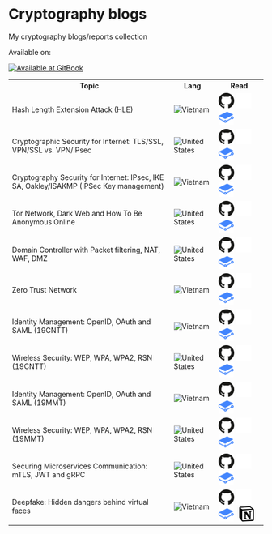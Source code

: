 # Cryptography blogs

My cryptography blogs/reports collection

Available on:

<a href="https://duckymomo20012.gitbook.io/crypto-learning/"><img src="https://img.shields.io/badge/-GitBook-B9C3FF?logo=gitbook" height="28"
alt="Available at GitBook" title="Go to GitBook" /></a>

<table>
  <tbody>
    <tr>
      <th> Topic </th>
      <th> Lang </th>
      <th> Read </th>
    </tr>
    <tr>
      <td> Hash Length Extension Attack (HLE) </td>
      <td>
        <img src="https://flagcdn.com/vn.svg" width="30" alt="Vietnam" title="Vietnamese" />
      </td>
      <td>
        <img src="img/github_logo.svg#gh-light-mode-only" height="30" alt="github" title="Read on Github">
            <a href="docs/hash_length_extension_attack.md"></a>
        </img>
        <img src="img/github_logo_white.svg#gh-dark-mode-only" height="30" alt="github" title="Read on Github">
            <a href="docs/hash_length_extension_attack.md"></a>
        </img>
        &nbsp;
        <img src="img/gitbook_logo.svg" height="30" alt="gitbook" title="Read on GitBook">
            <a href="https://duckymomo20012.gitbook.io/crypto-learning/crypto-blogs/hash-length-extension-attack-hle"></a>
        </img>
        &nbsp;
      </td>
    </tr>
    <tr>
      <td> Cryptographic Security for Internet: TLS/SSL, VPN/SSL vs. VPN/IPsec </td>
      <td>
        <img src="https://flagcdn.com/us.svg" width="30" alt="United States" title="English" />
      </td>
      <td>
        <img src="img/github_logo.svg#gh-light-mode-only" height="30" alt="github" title="Read on Github">
            <a href="docs/tls_ssl_vpn.md"></a>
        </img>
        <img src="img/github_logo_white.svg#gh-dark-mode-only" height="30" alt="github" title="Read on Github">
            <a href="docs/tls_ssl_vpn.md"></a>
        </img>
        &nbsp;
        <img src="img/gitbook_logo.svg" height="30" alt="gitbook" title="Read on GitBook">
            <a href="https://duckymomo20012.gitbook.io/crypto-learning/crypto-blogs/cryptographic-security-for-internet-tls-ssl-vpn-ssl-vs.-vpn-ipsec"></a>
        </img>
        &nbsp;
      </td>
    </tr>
    <tr>
      <td> Cryptography Security for Internet: IPsec, IKE SA, Oakley/ISAKMP (IPSec Key management) </td>
      <td>
        <img src="https://flagcdn.com/vn.svg" width="30" alt="Vietnam" title="Vietnamese" />
      </td>
      <td>
        <img src="img/github_logo.svg#gh-light-mode-only" height="30" alt="github" title="Read on Github">
            <a href="docs/ipsec_ikesa_isakmp.md"></a>
        </img>
        <img src="img/github_logo_white.svg#gh-dark-mode-only" height="30" alt="github" title="Read on Github">
            <a href="docs/ipsec_ikesa_isakmp.md"></a>
        </img>
        &nbsp;
        <img src="img/gitbook_logo.svg" height="30" alt="gitbook" title="Read on GitBook">
            <a href="https://duckymomo20012.gitbook.io/crypto-learning/crypto-blogs/cryptography-security-for-internet-ipsec-ike-sa-oakley-isakmp-ipsec-kemanagement"></a>
        </img>
        &nbsp;
      </td>
    </tr>
    <tr>
      <td> Tor Network, Dark Web and How To Be Anonymous Online </td>
      <td>
        <img src="https://flagcdn.com/us.svg" width="30" alt="United States" title="English" />
      </td>
      <td>
        <img src="img/github_logo.svg#gh-light-mode-only" height="30" alt="github" title="Read on Github">
            <a href="docs/tor.md"></a>
        </img>
        <img src="img/github_logo_white.svg#gh-dark-mode-only" height="30" alt="github" title="Read on Github">
            <a href="docs/tor.md"></a>
        </img>
        &nbsp;
        <img src="img/gitbook_logo.svg" height="30" alt="gitbook" title="Read on GitBook">
            <a href="https://duckymomo20012.gitbook.io/crypto-learning/crypto-blogs/tor-network-dark-web-and-how-to-be-anonymous-online"></a>
        </img>
        &nbsp;
      </td>
    </tr>
    <tr>
      <td> Domain Controller with Packet filtering, NAT, WAF, DMZ </td>
      <td>
        <img src="https://flagcdn.com/us.svg" width="30" alt="United States" title="English" />
      </td>
      <td>
        <img src="img/github_logo.svg#gh-light-mode-only" height="30" alt="github" title="Read on Github">
            <a href="docs/domain_controller.md"></a>
        </img>
        <img src="img/github_logo_white.svg#gh-dark-mode-only" height="30" alt="github" title="Read on Github">
            <a href="docs/domain_controller.md"></a>
        </img>
        &nbsp;
        <img src="img/gitbook_logo.svg" height="30" alt="gitbook" title="Read on GitBook">
            <a href="https://duckymomo20012.gitbook.io/crypto-learning/crypto-blogs/domain-controller-with-packet-filtering-nat-waf-dmz"></a>
        </img>
        &nbsp;
      </td>
    </tr>
    <tr>
      <td> Zero Trust Network </td>
      <td>
        <img src="https://flagcdn.com/vn.svg" width="30" alt="Vietnam" title="Vietnamese" />
      </td>
      <td>
        <img src="img/github_logo.svg#gh-light-mode-only" height="30" alt="github" title="Read on Github">
            <a href="docs/zero_trust_network.md"></a>
        </img>
        <img src="img/github_logo_white.svg#gh-dark-mode-only" height="30" alt="github" title="Read on Github">
            <a href="docs/zero_trust_network.md"></a>
        </img>
        &nbsp;
        <img src="img/gitbook_logo.svg" height="30" alt="gitbook" title="Read on GitBook">
            <a href="https://duckymomo20012.gitbook.io/crypto-learning/crypto-blogs/zero-trust-network"></a>
        </img>
        &nbsp;
      </td>
    </tr>
    <tr>
      <td> Identity Management: OpenID, OAuth and SAML (19CNTT) </td>
      <td>
        <img src="https://flagcdn.com/vn.svg" width="30" alt="Vietnam" title="Vietnamese" />
      </td>
      <td>
        <img src="img/github_logo.svg#gh-light-mode-only" height="30" alt="github" title="Read on Github">
            <a href="docs/identity_management.md"></a>
        </img>
        <img src="img/github_logo_white.svg#gh-dark-mode-only" height="30" alt="github" title="Read on Github">
            <a href="docs/identity_management.md"></a>
        </img>
        &nbsp;
        <img src="img/gitbook_logo.svg" height="30" alt="gitbook" title="Read on GitBook">
            <a href="https://duckymomo20012.gitbook.io/crypto-learning/crypto-blogs/identity-management-openid-oauth-and-saml-19cntt"></a>
        </img>
        &nbsp;
      </td>
    </tr>
    <tr>
      <td> Wireless Security: WEP, WPA, WPA2, RSN (19CNTT) </td>
      <td>
        <img src="https://flagcdn.com/us.svg" width="30" alt="United States" title="English" />
      </td>
      <td>
        <img src="img/github_logo.svg#gh-light-mode-only" height="30" alt="github" title="Read on Github">
            <a href="docs/wireless_security.md"></a>
        </img>
        <img src="img/github_logo_white.svg#gh-dark-mode-only" height="30" alt="github" title="Read on Github">
            <a href="docs/wireless_security.md"></a>
        </img>
        &nbsp;
        <img src="img/gitbook_logo.svg" height="30" alt="gitbook" title="Read on GitBook">
            <a href="https://duckymomo20012.gitbook.io/crypto-learning/crypto-blogs/wireless-security-wep-wpa-wpa2-rsn-19cntt"></a>
        </img>
        &nbsp;
      </td>
    </tr>
    <tr>
      <td> Identity Management: OpenID, OAuth and SAML (19MMT) </td>
      <td>
        <img src="https://flagcdn.com/vn.svg" width="30" alt="Vietnam" title="Vietnamese" />
      </td>
      <td>
        <img src="img/github_logo.svg#gh-light-mode-only" height="30" alt="github" title="Read on Github">
            <a href="docs/identity_management_19mmt.md"></a>
        </img>
        <img src="img/github_logo_white.svg#gh-dark-mode-only" height="30" alt="github" title="Read on Github">
            <a href="docs/identity_management_19mmt.md"></a>
        </img>
        &nbsp;
        <img src="img/gitbook_logo.svg" height="30" alt="gitbook" title="Read on GitBook">
            <a href="https://duckymomo20012.gitbook.io/crypto-learning/crypto-blogs/identity-management-openid-oauth-and-saml-19mmt"></a>
        </img>
        &nbsp;
      </td>
    </tr>
    <tr>
      <td> Wireless Security: WEP, WPA, WPA2, RSN (19MMT) </td>
      <td>
        <img src="https://flagcdn.com/us.svg" width="30" alt="United States" title="English" />
      </td>
      <td>
        <img src="img/github_logo.svg#gh-light-mode-only" height="30" alt="github" title="Read on Github">
            <a href="docs/wireless_security_19mmt.md"></a>
        </img>
        <img src="img/github_logo_white.svg#gh-dark-mode-only" height="30" alt="github" title="Read on Github">
            <a href="docs/wireless_security_19mmt.md"></a>
        </img>
        &nbsp;
        <img src="img/gitbook_logo.svg" height="30" alt="gitbook" title="Read on GitBook">
            <a href="https://duckymomo20012.gitbook.io/crypto-learning/crypto-blogs/wireless-security-wep-wpa-wpa2-rsn-19mmt"></a>
        </img>
        &nbsp;
      </td>
    </tr>
    <tr>
      <td> Securing Microservices Communication: mTLS, JWT and gRPC </td>
      <td>
        <img src="https://flagcdn.com/us.svg" width="30" alt="United States" title="English" />
      </td>
      <td>
        <img src="img/github_logo.svg#gh-light-mode-only" height="30" alt="github" title="Read on Github">
            <a href="docs/securing_microservices.md"></a>
        </img>
        <img src="img/github_logo_white.svg#gh-dark-mode-only" height="30" alt="github" title="Read on Github">
            <a href="docs/securing_microservices.md"></a>
        </img>
        &nbsp;
        <img src="img/gitbook_logo.svg" height="30" alt="gitbook" title="Read on GitBook">
            <a href="https://duckymomo20012.gitbook.io/crypto-learning/crypto-blogs/securing-microservices-communication-mtls-jwt-and-grpc"></a>
        </img>
        &nbsp;
      </td>
    </tr>
    <tr>
      <td> Deepfake: Hidden dangers behind virtual faces </td>
      <td>
        <img src="https://flagcdn.com/vn.svg" width="30" alt="Vietnam" title="Vietnamese" />
      </td>
      <td>
        <img src="img/github_logo.svg#gh-light-mode-only" height="30" alt="github" title="Read on Github">
            <a href="docs/deepfake.md"></a>
        </img>
        <img src="img/github_logo_white.svg#gh-dark-mode-only" height="30" alt="github" title="Read on Github">
            <a href="docs/deepfake.md"></a>
        </img>
        &nbsp;
        <img src="img/gitbook_logo.svg" height="30" alt="gitbook" title="Read on GitBook">
            <a href="https://duckymomo20012.gitbook.io/crypto-learning/crypto-blogs/deepfake-hidden-dangers-behind-virtual-faces"></a>
        </img>
        &nbsp;
        <img src="img/notion_logo.svg" height="30" alt="notion" title="Read on Notion">
            <a href="https://irradiated-hippodraco-e85.notion.site/Deepfake-Nguy-hi-m-ti-m-t-ng-n-sau-nh-ng-g-ng-m-t-o-570653ce46e64e80a3fa0c8dd5012219"></a>
        </img>
        &nbsp;
      </td>
    </tr>
  </tbody>
</table>
